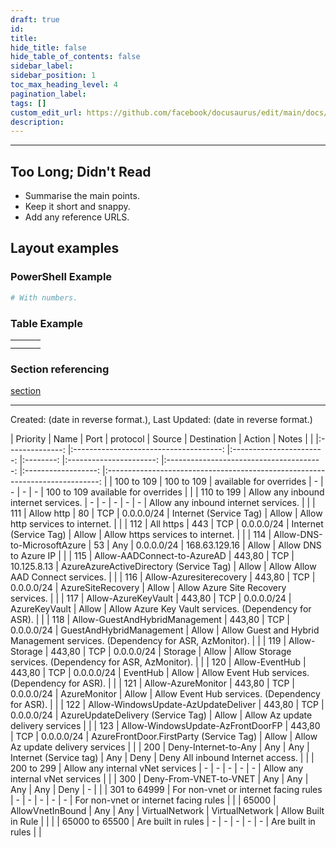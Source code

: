 ```yaml
---
draft: true
id: 
title: 
hide_title: false
hide_table_of_contents: false
sidebar_label: 
sidebar_position: 1
toc_max_heading_level: 4 
pagination_label: 
tags: []
custom_edit_url: https://github.com/facebook/docusaurus/edit/main/docs/api-doc-markdown.md
description: 
---
```

---

## Too Long; Didn't Read

- Summarise the main points.
- Keep it short and snappy.
- Add any reference URLS.

## Layout examples

### PowerShell Example

```powershell showLineNumbers
# With numbers.
```

### Table Example

|  |  |  |
|--|--|--|
|  |  |  |
|  |  |  |

### Section referencing

[section](#document-control)

---
Created: (date in reverse format.), Last Updated: (date in reverse format.)

| Priority | Name | Port | protocol | Source | Destination | Action | Notes | | |:--------------: |:-------------------------------------: |:-----------------------: |:--------: |:----------------------: |:---------------------------------------: |:------------------: |:----------------------------------------------------------------------------: | | 100 to 109 | 100 to 109 | available for overrides | - | - | - | - | 100 to 109 available for overrides | | | 110 to 199 | Allow any inbound internet services. | - | - | - | - | - | Allow any inbound internet services. | | | 111 | Allow http | 80 | TCP | 0.0.0.0/24 | Internet (Service Tag) | Allow | Allow http services to internet. | | | 112 | All https | 443 | TCP | 0.0.0.0/24 | Internet (Service Tag) | Allow | Allow https services to internet. | | | 114 | Allow-DNS-to-MicrosoftAzure | 53 | Any | 0.0.0.0/24 | 168.63.129.16 | Allow | Allow DNS to Azure IP | | | 115 | Allow-AADConnect-to-AzureAD | 443,80 | TCP | 10.125.8.13 | AzureAzureActiveDirectory (Service Tag) | Allow | Allow Allow AAD Connect services. | | | 116 | Allow-Azuresiterecovery | 443,80 | TCP | 0.0.0.0/24 | AzureSiteRecovery | Allow | Allow Azure Site Recovery services. | | | 117 | Allow-AzureKeyVault | 443,80 | TCP | 0.0.0.0/24 | AzureKeyVault | Allow | Allow Azure Key Vault services. (Dependency for ASR). | | | 118 | Allow-GuestAndHybridManagement | 443,80 | TCP | 0.0.0.0/24 | GuestAndHybridManagement | Allow | Allow Guest and Hybrid Management services. (Dependency for ASR, AzMonitor). | | | 119 | Allow-Storage | 443,80 | TCP | 0.0.0.0/24 | Storage | Allow | Allow Storage services. (Dependency for ASR, AzMonitor). | | | 120 | Allow-EventHub | 443,80 | TCP | 0.0.0.0/24 | EventHub | Allow | Allow Event Hub services. (Dependency for ASR). | | | 121 | Allow-AzureMonitor | 443,80 | TCP | 0.0.0.0/24 | AzureMonitor | Allow | Allow Event Hub services. (Dependency for ASR). | | | 122 | Allow-WindowsUpdate-AzUpdateDeliver | 443,80 | TCP | 0.0.0.0/24 | AzureUpdateDelivery (Service Tag) | Allow | Allow Az update delivery services | | | 123 | Allow-WindowsUpdate-AzFrontDoorFP | 443,80 | TCP | 0.0.0.0/24 | AzureFrontDoor.FirstParty (Service Tag) | Allow | Allow Az update delivery services | | | 200 | Deny-Internet-to-Any | Any | Any | Internet (Service tag) | Any | Deny | Deny All inbound Internet access. | | | 200 to 299 | Allow any internal vNet services | - | - | - | - | - | Allow any internal vNet services | | | 300 | Deny-From-VNET-to-VNET | Any | Any | Any | Any | Deny | - | | | 301 to 64999 | For non-vnet or internet facing rules | - | - | - | - | - | For non-vnet or internet facing rules | | | 65000 | AllowVnetInBound | Any | Any | VirtualNetwork | VirtualNetwork | Allow Built in Rule | | | | 65000 to 65500 | Are built in rules | - | - | - | - | - | Are built in rules | |